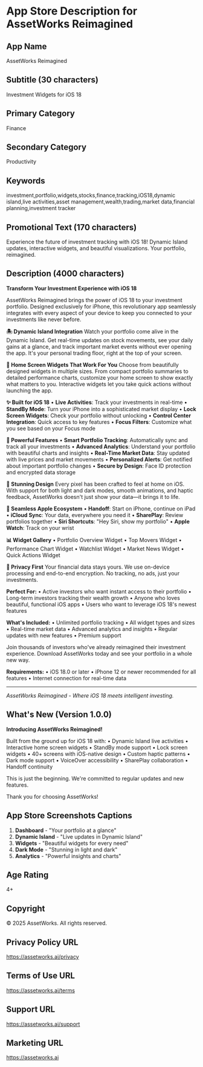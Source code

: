 # App Store Description for AssetWorks Reimagined

## App Name
AssetWorks Reimagined

## Subtitle (30 characters)
Investment Widgets for iOS 18

## Primary Category
Finance

## Secondary Category
Productivity

## Keywords
investment,portfolio,widgets,stocks,finance,tracking,iOS18,dynamic island,live activities,asset management,wealth,trading,market data,financial planning,investment tracker

## Promotional Text (170 characters)
Experience the future of investment tracking with iOS 18! Dynamic Island updates, interactive widgets, and beautiful visualizations. Your portfolio, reimagined.

## Description (4000 characters)

**Transform Your Investment Experience with iOS 18**

AssetWorks Reimagined brings the power of iOS 18 to your investment portfolio. Designed exclusively for iPhone, this revolutionary app seamlessly integrates with every aspect of your device to keep you connected to your investments like never before.

**🏝️ Dynamic Island Integration**
Watch your portfolio come alive in the Dynamic Island. Get real-time updates on stock movements, see your daily gains at a glance, and track important market events without ever opening the app. It's your personal trading floor, right at the top of your screen.

**📱 Home Screen Widgets That Work For You**
Choose from beautifully designed widgets in multiple sizes. From compact portfolio summaries to detailed performance charts, customize your home screen to show exactly what matters to you. Interactive widgets let you take quick actions without launching the app.

**✨ Built for iOS 18**
• **Live Activities**: Track your investments in real-time
• **StandBy Mode**: Turn your iPhone into a sophisticated market display
• **Lock Screen Widgets**: Check your portfolio without unlocking
• **Control Center Integration**: Quick access to key features
• **Focus Filters**: Customize what you see based on your Focus mode

**🎯 Powerful Features**
• **Smart Portfolio Tracking**: Automatically sync and track all your investments
• **Advanced Analytics**: Understand your portfolio with beautiful charts and insights
• **Real-Time Market Data**: Stay updated with live prices and market movements
• **Personalized Alerts**: Get notified about important portfolio changes
• **Secure by Design**: Face ID protection and encrypted data storage

**🌙 Stunning Design**
Every pixel has been crafted to feel at home on iOS. With support for both light and dark modes, smooth animations, and haptic feedback, AssetWorks doesn't just show your data—it brings it to life.

**🔄 Seamless Apple Ecosystem**
• **Handoff**: Start on iPhone, continue on iPad
• **iCloud Sync**: Your data, everywhere you need it
• **SharePlay**: Review portfolios together
• **Siri Shortcuts**: "Hey Siri, show my portfolio"
• **Apple Watch**: Track on your wrist

**📊 Widget Gallery**
• Portfolio Overview Widget
• Top Movers Widget
• Performance Chart Widget
• Watchlist Widget
• Market News Widget
• Quick Actions Widget

**🔐 Privacy First**
Your financial data stays yours. We use on-device processing and end-to-end encryption. No tracking, no ads, just your investments.

**Perfect For:**
• Active investors who want instant access to their portfolio
• Long-term investors tracking their wealth growth
• Anyone who loves beautiful, functional iOS apps
• Users who want to leverage iOS 18's newest features

**What's Included:**
• Unlimited portfolio tracking
• All widget types and sizes
• Real-time market data
• Advanced analytics and insights
• Regular updates with new features
• Premium support

Join thousands of investors who've already reimagined their investment experience. Download AssetWorks today and see your portfolio in a whole new way.

**Requirements:**
• iOS 18.0 or later
• iPhone 12 or newer recommended for all features
• Internet connection for real-time data

---

*AssetWorks Reimagined - Where iOS 18 meets intelligent investing.*

## What's New (Version 1.0.0)

**Introducing AssetWorks Reimagined!**

Built from the ground up for iOS 18 with:
• Dynamic Island live activities
• Interactive home screen widgets
• StandBy mode support
• Lock screen widgets
• 40+ screens with iOS-native design
• Custom haptic patterns
• Dark mode support
• VoiceOver accessibility
• SharePlay collaboration
• Handoff continuity

This is just the beginning. We're committed to regular updates and new features. 

Thank you for choosing AssetWorks!

## App Store Screenshots Captions

1. **Dashboard** - "Your portfolio at a glance"
2. **Dynamic Island** - "Live updates in Dynamic Island"
3. **Widgets** - "Beautiful widgets for every need"
4. **Dark Mode** - "Stunning in light and dark"
5. **Analytics** - "Powerful insights and charts"

## Age Rating
4+

## Copyright
© 2025 AssetWorks. All rights reserved.

## Privacy Policy URL
https://assetworks.ai/privacy

## Terms of Use URL
https://assetworks.ai/terms

## Support URL
https://assetworks.ai/support

## Marketing URL
https://assetworks.ai